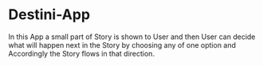 # Destini-App
In this App a small part of Story is shown to User and then User can decide what will happen next in the Story by choosing any of one option and Accordingly the Story flows in that direction.
